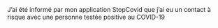<!---->J’ai été informé par mon application StopCovid que j’ai eu un contact à risque avec une personne testée positive au COVID-19
